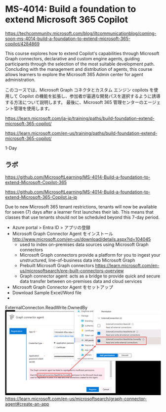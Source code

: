 # MS-4014: Build a foundation to extend Microsoft 365 Copilot

https://techcommunity.microsoft.com/blog/iltcommunicationblog/coming-soon-ms-4014-build-a-foundation-to-extend-microsoft-365-copilot/4284869

This course explores how to extend Copilot's capabilities through Microsoft Graph connectors, declarative and custom engine agents, guiding participants through the selection of the most suitable development path. Concluding with the management and distribution of agents, this course allows learners to explore the Microsoft 365 Admin center for agent administration.

このコースでは、Microsoft Graph コネクタとカスタム エンジン copilots を使用して Copilot の機能を拡張し、参加者が最適な開発パスを選択するように誘導する方法について説明します。 最後に、Microsoft 365 管理センターのエージェント管理を使用します。

https://learn.microsoft.com/ja-jp/training/paths/build-foundation-extend-microsoft-365-copilot/

https://learn.microsoft.com/en-us/training/paths/build-foundation-extend-microsoft-365-copilot/


1-Day

## ラボ

https://github.com/MicrosoftLearning/MS-4014-Build-a-foundation-to-extend-Microsoft-Copilot-365

https://github.com/MicrosoftLearning/MS-4014-Build-a-foundation-to-extend-Microsoft-365-Copilot.ja-jp

Due to new Microsoft 365 tenant restrictions, tenants will now be available for seven (7) days after a learner first launches their lab. This means that classes that use tenants should not be scheduled beyond this 7-day period.

- Azure portal > Entra ID > アプリの登録
- Microsoft Graph Connector Agent をインストール http://www.microsoft.com/en-us/download/details.aspx?id=104045
    - used to index on-premises data sources using Microsoft Graph connectors
    - Microsoft Graph connectors provide a platform for you to ingest your unstructured, line-of-business data into Microsoft Graph
    - Prebuilt Microsoft Graph connectors https://learn.microsoft.com/en-us/microsoftsearch/pre-built-connectors-overview
    - Graph connector agent: acts as a bridge to provide quick and secure data transfer between on-premises data and cloud services
- Microsoft Graph Connector Agent をセットアップ
- Download Sample Excel/Word file
- 


ExternalConnecton.ReadWrite.OwnedBy
![alt text](image.png)
https://learn.microsoft.com/en-us/microsoftsearch/graph-connector-agent#create-an-app
